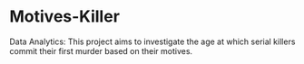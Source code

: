 # Motives-Killer
Data Analytics: This project aims to investigate the age at which serial killers commit their first murder based on their motives.
